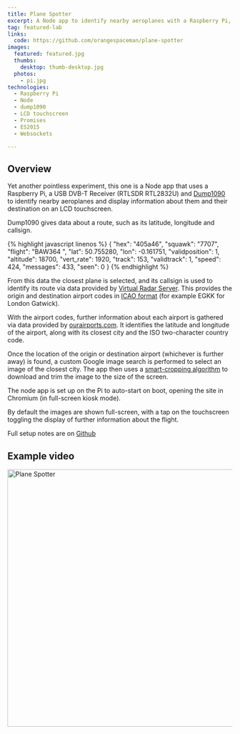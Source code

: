 ```yaml
---
title: Plane Spotter
excerpt: A Node app to identify nearby aeroplanes with a Raspberry Pi, Dump1090, Node, an LCD touchscreen and some magic
tag: featured-lab
links:
  code: https://github.com/orangespaceman/plane-spotter
images:
  featured: featured.jpg
  thumbs:
    desktop: thumb-desktop.jpg
  photos:
    - pi.jpg
technologies:
  - Raspberry Pi
  - Node
  - dump1090
  - LCD touchscreen
  - Promises
  - ES2015
  - Websockets

---
```


## Overview

Yet another pointless experiment, this one is a Node app that uses a Raspberry Pi, a USB DVB-T Receiver (RTLSDR RTL2832U) and [Dump1090](https://github.com/mutability/dump1090) to identify nearby aeroplanes and display information about them and their destination on an LCD touchscreen.

Dump1090 gives data about a route, such as its latitude, longitude and callsign.

{% highlight javascript linenos %}
{
    "hex": "405a46",
    "squawk": "7707",
    "flight": "BAW364  ",
    "lat": 50.755280,
    "lon": -0.161751,
    "validposition": 1,
    "altitude": 18700,
    "vert_rate": 1920,
    "track": 153,
    "validtrack": 1,
    "speed": 424,
    "messages": 433,
    "seen": 0
}
{% endhighlight %}

From this data the closest plane is selected, and its callsign is used to identify its route via data provided by [Virtual Radar Server](http://www.virtualradarserver.co.uk). This provides the origin and destination airport codes in [ICAO format](https://en.wikipedia.org/wiki/International_Civil_Aviation_Organization_airport_code) (for example EGKK for London Gatwick).

With the airport codes, further information about each airport is gathered via data provided by [ourairports.com](http://ourairports.com/). It identifies the latitude and longitude of the airport, along with its closest city and the ISO two-character country code.

Once the location of the origin or destination airport (whichever is further away) is found, a custom Google image search is performed to select an image of the closest city. The app then uses a [smart-cropping algorithm](https://github.com/jwagner/smartcrop.js) to download and trim the image to the size of the screen.

The node app is set up on the Pi to auto-start on boot, opening the site in Chromium (in full-screen kiosk mode).

By default the images are shown full-screen, with a tap on the touchscreen toggling the display of further information about the flight.

Full setup notes are on [Github](https://github.com/orangespaceman/plane-spotter)

## Example video

<a data-flickr-embed="true"  href="https://www.flickr.com/photos/thegingerbloke/30918533672/in/dateposted-public/" title="Plane Spotter"><img src="https://c1.staticflickr.com/6/5337/30918533672_70fb0cde5f_b.jpg" width="1024" height="576" alt="Plane Spotter"></a><script async src="//embedr.flickr.com/assets/client-code.js" charset="utf-8"></script>
